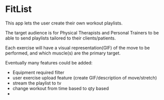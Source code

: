 # FitList

This app lets the user create their own workout playlists.

The target audience is for Physical Therapists and Personal Trainers to be able to send playlists tailored to their clients/patients.

Each exercise will have a visual representation(GIF) of the move to be performed, and which muscle(s) are the primary target. 

Eventually many features could be added:
- Equipment required filter
- user exercise upload feature (create GIF/description of move/stretch)
- stream the playlist to tv
- change workout from time based to qty based
- 

